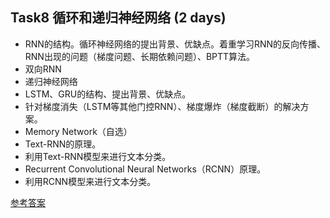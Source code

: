 ## Task8 循环和递归神经网络 (2 days)
* RNN的结构。循环神经网络的提出背景、优缺点。着重学习RNN的反向传播、RNN出现的问题（梯度问题、长期依赖问题）、BPTT算法。
* 双向RNN
* 递归神经网络
* LSTM、GRU的结构、提出背景、优缺点。
* 针对梯度消失（LSTM等其他门控RNN）、梯度爆炸（梯度截断）的解决方案。
* Memory Network（自选）
* Text-RNN的原理。
* 利用Text-RNN模型来进行文本分类。
* Recurrent Convolutional Neural Networks（RCNN）原理。
* 利用RCNN模型来进行文本分类。

[参考答案](./../参考答案)